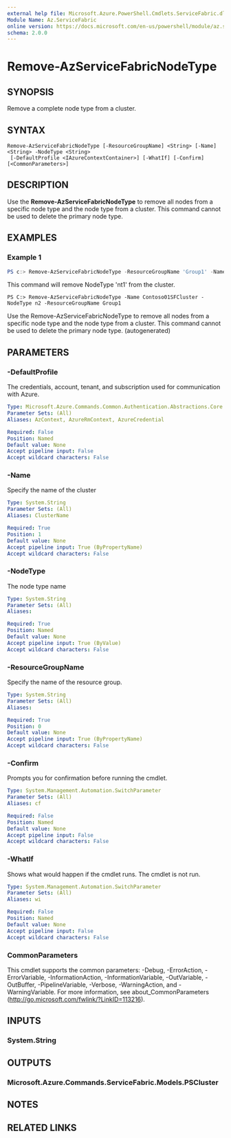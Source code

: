 ```yaml
---
external help file: Microsoft.Azure.PowerShell.Cmdlets.ServiceFabric.dll-Help.xml
Module Name: Az.ServiceFabric
online version: https://docs.microsoft.com/en-us/powershell/module/az.servicefabric/remove-azservicefabricnodetype
schema: 2.0.0
---
```


# Remove-AzServiceFabricNodeType

## SYNOPSIS
Remove a complete node type from a cluster.

## SYNTAX

```
Remove-AzServiceFabricNodeType [-ResourceGroupName] <String> [-Name] <String> -NodeType <String>
 [-DefaultProfile <IAzureContextContainer>] [-WhatIf] [-Confirm] [<CommonParameters>]
```

## DESCRIPTION
Use the **Remove-AzServiceFabricNodeType** to remove all nodes from a specific node type and the node type from a cluster. This command cannot be used to delete the primary node type.

## EXAMPLES

### Example 1
```powershell
PS c:> Remove-AzServiceFabricNodeType -ResourceGroupName 'Group1' -Name 'Contoso01SFCluster' -NodeTypeName 'nt1'
```

This command will remove NodeType 'nt1' from the cluster.

```
PS C:> Remove-AzServiceFabricNodeType -Name Contoso01SFCluster -NodeType n2 -ResourceGroupName Group1
```

Use the Remove-AzServiceFabricNodeType to remove all nodes from a specific node type and the node type from a cluster. This command cannot be used to delete the primary node type. (autogenerated)

## PARAMETERS

### -DefaultProfile
The credentials, account, tenant, and subscription used for communication with Azure.

```yaml
Type: Microsoft.Azure.Commands.Common.Authentication.Abstractions.Core.IAzureContextContainer
Parameter Sets: (All)
Aliases: AzContext, AzureRmContext, AzureCredential

Required: False
Position: Named
Default value: None
Accept pipeline input: False
Accept wildcard characters: False
```

### -Name
Specify the name of the cluster

```yaml
Type: System.String
Parameter Sets: (All)
Aliases: ClusterName

Required: True
Position: 1
Default value: None
Accept pipeline input: True (ByPropertyName)
Accept wildcard characters: False
```

### -NodeType
The node type name

```yaml
Type: System.String
Parameter Sets: (All)
Aliases:

Required: True
Position: Named
Default value: None
Accept pipeline input: True (ByValue)
Accept wildcard characters: False
```

### -ResourceGroupName
Specify the name of the resource group.

```yaml
Type: System.String
Parameter Sets: (All)
Aliases:

Required: True
Position: 0
Default value: None
Accept pipeline input: True (ByPropertyName)
Accept wildcard characters: False
```

### -Confirm
Prompts you for confirmation before running the cmdlet.

```yaml
Type: System.Management.Automation.SwitchParameter
Parameter Sets: (All)
Aliases: cf

Required: False
Position: Named
Default value: None
Accept pipeline input: False
Accept wildcard characters: False
```

### -WhatIf
Shows what would happen if the cmdlet runs.
The cmdlet is not run.

```yaml
Type: System.Management.Automation.SwitchParameter
Parameter Sets: (All)
Aliases: wi

Required: False
Position: Named
Default value: None
Accept pipeline input: False
Accept wildcard characters: False
```

### CommonParameters
This cmdlet supports the common parameters: -Debug, -ErrorAction, -ErrorVariable, -InformationAction, -InformationVariable, -OutVariable, -OutBuffer, -PipelineVariable, -Verbose, -WarningAction, and -WarningVariable. For more information, see about_CommonParameters (http://go.microsoft.com/fwlink/?LinkID=113216).

## INPUTS

### System.String

## OUTPUTS

### Microsoft.Azure.Commands.ServiceFabric.Models.PSCluster

## NOTES

## RELATED LINKS
